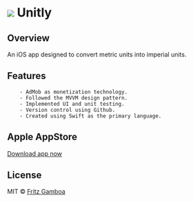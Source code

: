 # ![](./Unitly/Resources/Assets.xcassets/AppIcon.appiconset/29.png) Unitly

## Overview

An iOS app designed to convert metric units into imperial units.

## Features

        - AdMob as monetization technology.
        - Followed the MVVM design pattern.
        - Implemented UI and unit testing.
        - Version control using Github.
        - Created using Swift as the primary language.

## Apple AppStore

[Download app now](https://apps.apple.com/us/app/unitly/id1501719971#?platform=iphone)

## License

MIT © [Fritz Gamboa](https://fritzgt.com/)
